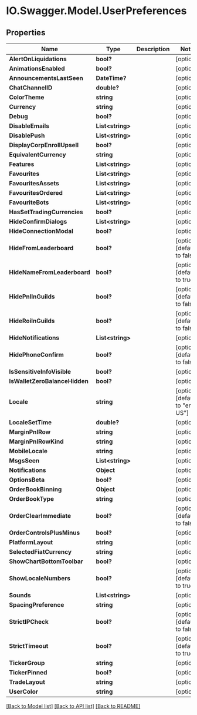# IO.Swagger.Model.UserPreferences
## Properties

Name | Type | Description | Notes
------------ | ------------- | ------------- | -------------
**AlertOnLiquidations** | **bool?** |  | [optional] 
**AnimationsEnabled** | **bool?** |  | [optional] 
**AnnouncementsLastSeen** | **DateTime?** |  | [optional] 
**ChatChannelID** | **double?** |  | [optional] 
**ColorTheme** | **string** |  | [optional] 
**Currency** | **string** |  | [optional] 
**Debug** | **bool?** |  | [optional] 
**DisableEmails** | **List&lt;string&gt;** |  | [optional] 
**DisablePush** | **List&lt;string&gt;** |  | [optional] 
**DisplayCorpEnrollUpsell** | **bool?** |  | [optional] 
**EquivalentCurrency** | **string** |  | [optional] 
**Features** | **List&lt;string&gt;** |  | [optional] 
**Favourites** | **List&lt;string&gt;** |  | [optional] 
**FavouritesAssets** | **List&lt;string&gt;** |  | [optional] 
**FavouritesOrdered** | **List&lt;string&gt;** |  | [optional] 
**FavouriteBots** | **List&lt;string&gt;** |  | [optional] 
**HasSetTradingCurrencies** | **bool?** |  | [optional] 
**HideConfirmDialogs** | **List&lt;string&gt;** |  | [optional] 
**HideConnectionModal** | **bool?** |  | [optional] 
**HideFromLeaderboard** | **bool?** |  | [optional] [default to false]
**HideNameFromLeaderboard** | **bool?** |  | [optional] [default to true]
**HidePnlInGuilds** | **bool?** |  | [optional] [default to false]
**HideRoiInGuilds** | **bool?** |  | [optional] [default to false]
**HideNotifications** | **List&lt;string&gt;** |  | [optional] 
**HidePhoneConfirm** | **bool?** |  | [optional] [default to false]
**IsSensitiveInfoVisible** | **bool?** |  | [optional] 
**IsWalletZeroBalanceHidden** | **bool?** |  | [optional] 
**Locale** | **string** |  | [optional] [default to "en-US"]
**LocaleSetTime** | **double?** |  | [optional] 
**MarginPnlRow** | **string** |  | [optional] 
**MarginPnlRowKind** | **string** |  | [optional] 
**MobileLocale** | **string** |  | [optional] 
**MsgsSeen** | **List&lt;string&gt;** |  | [optional] 
**Notifications** | **Object** |  | [optional] 
**OptionsBeta** | **bool?** |  | [optional] 
**OrderBookBinning** | **Object** |  | [optional] 
**OrderBookType** | **string** |  | [optional] 
**OrderClearImmediate** | **bool?** |  | [optional] [default to false]
**OrderControlsPlusMinus** | **bool?** |  | [optional] 
**PlatformLayout** | **string** |  | [optional] 
**SelectedFiatCurrency** | **string** |  | [optional] 
**ShowChartBottomToolbar** | **bool?** |  | [optional] 
**ShowLocaleNumbers** | **bool?** |  | [optional] [default to true]
**Sounds** | **List&lt;string&gt;** |  | [optional] 
**SpacingPreference** | **string** |  | [optional] 
**StrictIPCheck** | **bool?** |  | [optional] [default to false]
**StrictTimeout** | **bool?** |  | [optional] [default to true]
**TickerGroup** | **string** |  | [optional] 
**TickerPinned** | **bool?** |  | [optional] 
**TradeLayout** | **string** |  | [optional] 
**UserColor** | **string** |  | [optional] 

[[Back to Model list]](../README.md#documentation-for-models) [[Back to API list]](../README.md#documentation-for-api-endpoints) [[Back to README]](../README.md)

